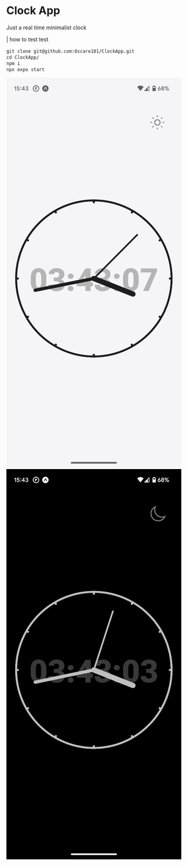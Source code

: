 # Clock App

Just a real time minimalist clock

| how to test test

```
git clone git@github.com:Oscare101/ClockApp.git
cd ClockApp/
npm i
npx expo start
```

![clocLight](./assets/clockLight.jpg 'clocLight')
![clockDark](./assets/clockDark.jpg 'clockDark')
